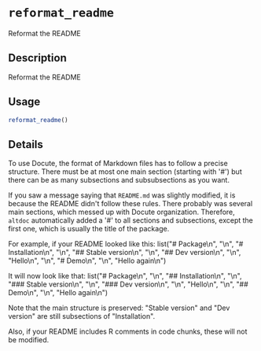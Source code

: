 # `reformat_readme`

Reformat the README


## Description

Reformat the README


## Usage

```r
reformat_readme()
```


## Details

To use Docute, the format of Markdown files has to follow a precise
 structure. There must be at most one main section (starting with '#')
 but there can be as many subsections and subsubsections as you want.
 
 If you saw a message saying that `README.md` was slightly modified, it
 is because the README didn't follow these rules. There probably was several
 main sections, which messed up with Docute organization. Therefore,
 `altdoc` automatically added a '#' to all sections and subsections,
 except the first one, which is usually the title of the package.
 
 For example, if your README looked like this: list("# Package\n", "\n", "# Installation\n", "\n", "## Stable version\n", "\n", "## Dev version\n", "\n", "Hello\n", "\n", "# Demo\n", "\n", "Hello again\n") 
 
 It will now look like that: list("# Package\n", "\n", "## Installation\n", "\n", "### Stable version\n", "\n", "### Dev version\n", "\n", "Hello\n", "\n", "## Demo\n", "\n", "Hello again\n") 
 
 Note that the main structure is preserved: "Stable version" and "Dev
 version" are still subsections of "Installation".
 
 Also, if your README includes R comments in code chunks, these will not
 be modified.


